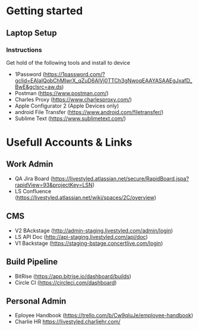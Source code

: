 # Getting started

## Laptop Setup

### Instructions
Get hold of the following tools and install to device

- 1Password (https://1password.com/?gclid=EAIaIQobChMIwrX_qZuD6AIVj0TTCh3gNwoqEAAYASAAEgJxafD_BwE&gclsrc=aw.ds)
- Postman (https://www.postman.com/)
- Charles Proxy (https://www.charlesproxy.com/)
- Apple Configurator 2 (Apple Devices only)
- android File Transfer (https://www.android.com/filetransfer/)
- Sublime Text (https://www.sublimetext.com/)

# Usefull Accounts & Links 

## Work Admin 
- QA Jira Board (https://livestyled.atlassian.net/secure/RapidBoard.jspa?rapidView=93&projectKey=LSN)
- LS Confluence (https://livestyled.atlassian.net/wiki/spaces/2C/overview)


## CMS 
- V2 BAckstage (http://admin-staging.livestyled.com/admin/login)
- LS API Doc (http://api-staging.livestyled.com/api/doc)
- V1 Backstage (https://staging-bstage.concertlive.com/login)

## Build Pipeline
- BitRise (https://app.bitrise.io/dashboard/builds)
- Circle CI (https://circleci.com/dashboard)



## Personal Admin 
- Eployee Handbook (https://trello.com/b/Cw9qIuJe/employee-handbook)
- Charlie HR https://livestyled.charliehr.com/
